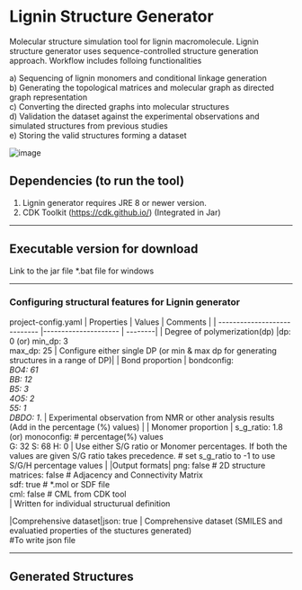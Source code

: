 # Lignin Structure Generator
Molecular structure simulation tool for lignin macromolecule. Lignin structure generator uses sequence-controlled structure generation approach. Workflow includes folloing functionalities <br>

a) Sequencing of lignin monomers and conditional linkage generation <br>
b) Generating the topological matrices and molecular graph as directed graph representation <br>
c) Converting the directed graphs into molecular structures <br>
d) Validation the dataset against the experimental observations and simulated structures from previous studies <br>
e) Storing the valid structures forming a dataset <br>

![image](https://user-images.githubusercontent.com/18223595/129066004-aba60238-de43-41b0-b802-9f9518cd94c2.png)




## Dependencies (to run the tool)
1) Lignin generator requires JRE 8 or newer version.
2) CDK Toolkit (https://cdk.github.io/)   (Integrated in Jar)

---

## Executable version for download
Link to the jar file
*.bat file for windows

---

### Configuring structural features for Lignin generator
project-config.yaml
| Properties                   | Values                | Comments                              |
| ---------------------------- |---------------------  | --------|
| Degree of polymerization(dp) |dp: 0 (or)  min_dp: 3<br>  max_dp: 25 | Configure either single DP (or min & max dp for generating structures in a range of DP)|
| Bond proportion | bondconfig: <br>    _BO4: 61 <br>   BB: 12 <br>     B5: 3 <br>   4O5: 2 <br>  55: 1 <br>  DBDO: 1_. | Experimental observation from NMR or other analysis results (Add in the percentage (%) values) |
| Monomer proportion | s_g_ratio: 1.8   (or)
    monoconfig:  # percentage(%) values <br>
      G: 32
      S: 68
      H: 0 |  Use either S/G ratio or Monomer percentages. If both the values are given S/G ratio takes precedence. # set s_g_ratio to -1 to use S/G/H percentage values |
|Output formats| png: false   # 2D structure  <br>
    matrices: false   # Adjacency and Connectivity Matrix<br>
    sdf: true   # *.mol or SDF file<br>
    cml: false  # CML from CDK tool<br> | Written for individual structurual definition

|Comprehensive dataset|json: true  | Comprehensive dataset (SMILES and evaluatied properties of the stuctures generated) <br>  #To write json file
  
---

## Generated Structures


   
   




